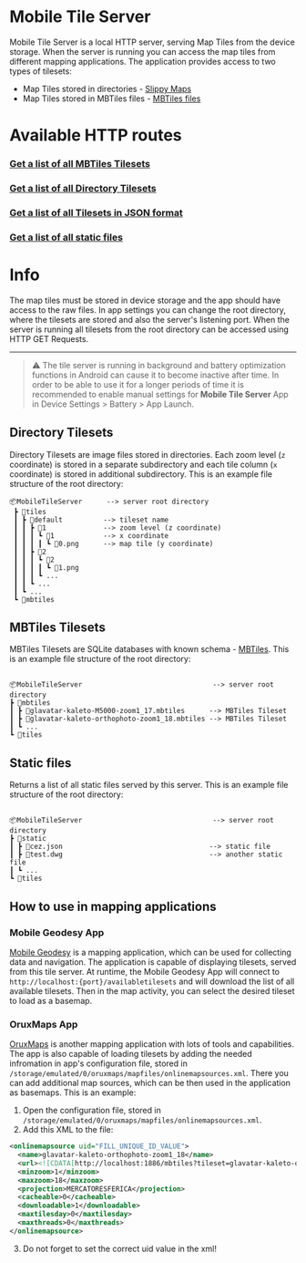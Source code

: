 # Mobile Tile Server

Mobile Tile Server is a local HTTP server, serving Map Tiles from the device storage. When the server is running you can access the map tiles from different mapping applications. The application provides access to two types of tilesets:

- Map Tiles stored in directories - [Slippy Maps](https://wiki.openstreetmap.org/wiki/Slippy_map_tilenames)
- Map Tiles stored in MBTiles files - [MBTiles files](https://github.com/mapbox/mbtiles-spec)

# Available HTTP routes

### [Get a list of all MBTiles Tilesets](/mbtiles)

### [Get a list of all Directory Tilesets](/tiles)

### [Get a list of all Tilesets in JSON format](/availabletilesets)

### [Get a list of all static files](/static)

# Info

The map tiles must be stored in device storage and the app should have access to the raw files. In app settings you can change the root directory, where the tilesets are stored and also the server's listening port. When the server is running all tilesets from the root directory can be accessed using HTTP GET Requests.

---

> ⚠️ The tile server is running in background and battery optimization functions in Android can cause it to become inactive after time. In order to be able to use it for a longer periods of time it is recommended to enable manual settings for **Mobile Tile Server** App in Device Settings > Battery > App Launch.

## Directory Tilesets

Directory Tilesets are image files stored in directories. Each zoom level (`z` coordinate) is stored in a separate subdirectory and each tile column (`x` coordinate) is stored in additional subdirectory. This is an example file structure of the root directory:

```
📦MobileTileServer      --> server root directory
 ┣ 📂tiles
 ┃ ┣ 📂default          --> tileset name
 ┃ ┃ ┣ 📂1              --> zoom level (z coordinate)
 ┃ ┃ ┃ ┗ 📂1            --> x coordinate
 ┃ ┃ ┃ ┃ ┗ 📜0.png      --> map tile (y coordinate)
 ┃ ┃ ┣ 📂2
 ┃ ┃ ┃ ┗ 📂2
 ┃ ┃ ┃ ┃ ┗ 📜1.png
 ┃ ┃ ┃ ┗ ...
 ┃ ┃ ┗ ...
 ┃ ┗ ...
 ┗ 📂mbtiles
```

## MBTiles Tilesets

MBTiles Tilesets are SQLite databases with known schema - [MBTiles](https://github.com/mapbox/mbtiles-spec). This is an example file structure of the root directory:

```

📦MobileTileServer                                --> server root directory
┣ 📂mbtiles
┃ ┣ 📜glavatar-kaleto-M5000-zoom1_17.mbtiles      --> MBTiles Tileset
┃ ┣ 📜glavatar-kaleto-orthophoto-zoom1_18.mbtiles --> MBTiles Tileset
┃ ┗ ...
┗ 📂tiles

```

## Static files

Returns a list of all static files served by this server. This is an example file structure of the root directory:

```

📦MobileTileServer                                --> server root directory
┣ 📂static
┃ ┣ 📜cez.json                                    --> static file
┃ ┣ 📜test.dwg                                    --> another static file
┃ ┗ ...
┗ 📂tiles

```

## How to use in mapping applications

### Mobile Geodesy App

[Mobile Geodesy](https://github.com/bojko108/mobile-geodesy) is a mapping application, which can be used for collecting data and navigation. The application is capable of displaying tilesets, served from this tile server. At runtime, the Mobile Geodesy App will connect to `http://localhost:{port}/availabletilesets` and will download the list of all available tilesets. Then in the map activity, you can select the desired tileset to load as a basemap.

### OruxMaps App

[OruxMaps](https://www.oruxmaps.com/cs/en/) is another mapping application with lots of tools and capabilities. The app is also capable of loading tilesets by adding the needed infromation in app's configuration file, stored in `/storage/emulated/0/oruxmaps/mapfiles/onlinemapsources.xml`. There you can add additional map sources, which can be then used in the application as basemaps. This is an example:

1. Open the configuration file, stored in `/storage/emulated/0/oruxmaps/mapfiles/onlinemapsources.xml`.
2. Add this XML to the file:

```xml
<onlinemapsource uid="FILL_UNIQUE_ID_VALUE">
  <name>glavatar-kaleto-orthophoto-zoom1_18</name>
  <url><![CDATA[http://localhost:1886/mbtiles?tileset=glavatar-kaleto-orthophoto-zoom1_18.mbtiles&z={z}&x={x}&y={y}]]></url>
  <minzoom>1</minzoom>
  <maxzoom>18</maxzoom>
  <projection>MERCATORESFERICA</projection>
  <cacheable>0</cacheable>
  <downloadable>1</downloadable>
  <maxtilesday>0</maxtilesday>
  <maxthreads>0</maxthreads>
</onlinemapsource>
```

3. Do not forget to set the correct uid value in the xml!
